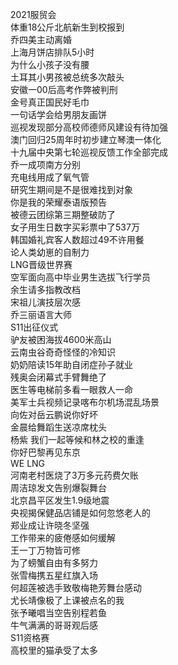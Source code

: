 2021服贸会  
体重18公斤北航新生到校报到  
乔四美主动离婚  
上海月饼店排队5小时  
为什么小孩子没有腰  
土耳其小男孩被总统多次敲头  
安徽一00后高考作弊被判刑  
金号真正国民好毛巾  
一句话学会给男朋友画饼  
巡视发现部分高校师德师风建设有待加强  
澳门回归25周年时初步建立琴澳一体化  
十九届中央第七轮巡视反馈工作全部完成  
乔一成项南方分别  
充电线用成了氧气管  
研究生期间是不是很难找到对象  
你是我的荣耀泰语版预告  
被德云团综第三期整破防了  
女子用生日数字买彩票中了537万  
韩国婚礼宾客人数超过49不许用餐  
论人类幼崽的自制力  
LNG晋级世界赛  
空军面向高中毕业男生选拔飞行学员  
余生请多指教改档  
宋祖儿演技层次感  
乔三丽语言大师  
S11出征仪式  
驴友被困海拔4600米高山  
云南虫谷奇奇怪怪的冷知识  
奶奶陪读15年助自闭症孙子就业  
残奥会闭幕式手臂舞绝了  
医生等电梯前多看一眼救人一命  
美军士兵视频记录喀布尔机场混乱场景  
向佐对岳云鹏说你好坏  
金晨给舞蹈生送凉席枕头  
杨紫 我们一起等候和林之校的重逢  
你好巴黎再见东京  
WE LNG  
河南老村医烧了3万多元药费欠账  
周洁琼发文告别爆裂舞台  
北京昌平区发生1.9级地震  
央视揭保健品店铺是如何忽悠老人的  
郑业成让许晓冬坚强  
工作带来的疲倦感如何缓解  
王一丁万物皆可修  
为了螃蟹自由有多努力  
张雪梅携五星红旗入场  
何超莲被选手致敬梅艳芳舞台感动  
尤长靖像极了上课被点名的我  
张予曦唱当空告别程若鱼  
牛气满满的哥哥观后感  
S11资格赛  
高校里的猫承受了太多  
